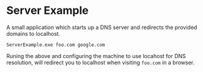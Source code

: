 ﻿# Server Example

A small application which starts up a DNS server and redirects the provided domains to localhost.

	ServerExample.exe foo.com google.com

Runing the above and configuring the machine to use locahost for DNS resolution, will redirect you to localhost when visiting `foo.com` in a browser.
